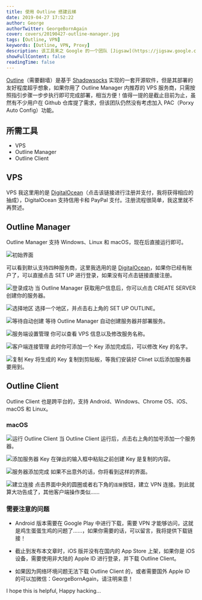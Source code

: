 ```yaml
---
title: 使用 Outline 搭建云梯
date: 2019-04-27 17:52:22
author: George
authorTwitter: GeorgeBornAgain
cover: covers/20190427-outline-manager.jpg
tags: [Outline, VPN]
keywords: [Outline, VPN, Proxy]
description: 该工具来之 Google 的一个团队 [Jigsaw](https://jigsaw.google.com/projects/)，对于 Jigsaw 的使命，埃里克·施密特使用 Jigsaw 账号在 Medium 上发表的声明中是这样说的：使用技术来解决最棘手的地缘政治挑战，打击暴力极端主义，挫败在线审查，减轻由数字攻击引起的威胁。
showFullContent: false
readingTime: false
---
```


[Outline](https://getoutline.org/en/home)（需要翻墙）是基于 [Shadowsocks](https://shadowsocks.org/en/index.html) 实现的一套开源软件，但是其部署的友好程度超乎想象，如果你用了 Outline Manager 内推荐的 VPS 服务商，只需按照指引步骤一步步执行即可完成部署，相当方便！值得一提的是截止目前为止，虽然有不少用户在 Github 仓库提了需求，但该团队仍然没有考虑加入 PAC（Porxy Auto Config）功能。

## 所需工具
* VPS
* Outline Manager
* Outline Client

## VPS

VPS 我这里用的是 [DigitalOcean](https://m.do.co/c/3e0597477084)（点击该链接进行注册并支付，我将获得相应的抽成），DigitalOcean 支持信用卡和 PayPal 支付。注册流程很简单，我这里就不再赘述。

## Outline Manager

Outline Manager 支持 Windows、Linux 和 macOS，现在后直接运行即可。

![初始界面](/article/outline-manager-index.png)

可以看到默认支持四种服务商，这里我选用的是 [DigitalOcean](https://m.do.co/c/3e0597477084)，如果你已经有账户了，可以直接点击 SET UP 进行登录，如果没有可点击链接直接注册。

![登录成功](/article/outline-manager-sign-in.png)
当 Outline Manager 获取用户信息后，你可以点击 CREATE SERVER 创建你的服务器。

![选择地区](/article/outline-manager-select-location.png)
选择一个地区，并点击右上角的 SET UP OUTLINE。

![等待自动创建](/article/outline-manager-createing-server.png)
等待 Outline Manager 自动创建服务器并部署服务。

![服务端设置管理](/article/outline-manager-setting.png)
你可以查看 VPS 信息以及修改服务名称。

![客户端连接管理](/article/outline-manager-connections.png)
此时你可添加一个 Key 添加完成后，可以修改 Key 的名字。

![复制 Key](/article/outline-manager-copy-key.png)
将生成的 Key 复制到剪贴板，等我们安装好 Clinet 以后添加服务器要用到。

## Outline Client

Outline Client 也是跨平台的，支持 Android、Windows、Chrome OS、iOS、macOS 和 Linux。

### macOS

![运行 Outline Client](/article/outline-client-running.png)
当 Outline Client 运行后，点击右上角的加号添加一个服务器。

![添加服务器 Key](/article/outline-client-add-server.png)
在弹出的输入框中粘贴之前创建 Key 是复制的内容。

![服务器添加完成](/article/outline-client-server-ready.png)
如果不出意外的话，你将看到这样的界面。

![建立连接](/article/outline-client-connection.png)
点击界面中央的圆圈或者右下角的`连接`按钮，建立 VPN 连接。到此就算大功告成了，其他客户端操作类似……

### 需要注意的问题

* Android 版本需要在 Google Play 中进行下载，需要 VPN 才能够访问，这就是鸡生蛋蛋生鸡的问题了……，如果你需要的话，可以留言，我将提供下载链接！

* 截止到发布本文章时，iOS 版并没有在国内的 App Store 上架，如果你是 iOS 设备，需要使用非大陆的 Apple ID 进行登录，并下载 Outline Client。

* 如果因为网络环境问题无法下载 Outline Client 的，或者需要国外 Apple ID 的可以加微信：GeorgeBornAgain，请注明来意！

I hope this is helpful, Happy hacking...